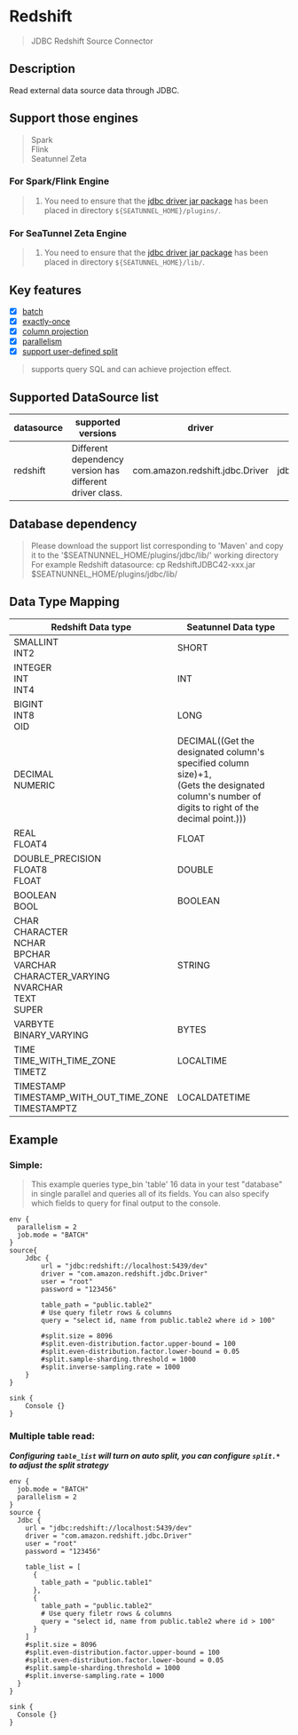 # Redshift

> JDBC Redshift Source Connector

## Description

Read external data source data through JDBC.

## Support those engines

> Spark<br/>
> Flink<br/>
> Seatunnel Zeta<br/>

### For Spark/Flink Engine

> 1. You need to ensure that the [jdbc driver jar package](https://mvnrepository.com/artifact/com.amazon.redshift/redshift-jdbc42) has been placed in directory `${SEATUNNEL_HOME}/plugins/`.

### For SeaTunnel Zeta Engine

> 1. You need to ensure that the [jdbc driver jar package](https://mvnrepository.com/artifact/com.amazon.redshift/redshift-jdbc42) has been placed in directory `${SEATUNNEL_HOME}/lib/`.

## Key features

- [x] [batch](../../concept/connector-v2-features.md)
- [x] [exactly-once](../../concept/connector-v2-features.md)
- [x] [column projection](../../concept/connector-v2-features.md)
- [x] [parallelism](../../concept/connector-v2-features.md)
- [x] [support user-defined split](../../concept/connector-v2-features.md)

> supports query SQL and can achieve projection effect.

## Supported DataSource list

| datasource |                    supported versions                    |             driver              |                   url                   |                                       maven                                        |
|------------|----------------------------------------------------------|---------------------------------|-----------------------------------------|------------------------------------------------------------------------------------|
| redshift   | Different dependency version has different driver class. | com.amazon.redshift.jdbc.Driver | jdbc:redshift://localhost:5439/database | [Download](https://mvnrepository.com/artifact/com.amazon.redshift/redshift-jdbc42) |

## Database dependency

> Please download the support list corresponding to 'Maven' and copy it to the '$SEATNUNNEL_HOME/plugins/jdbc/lib/' working directory<br/>
> For example Redshift datasource: cp RedshiftJDBC42-xxx.jar $SEATNUNNEL_HOME/plugins/jdbc/lib/

## Data Type Mapping

|                                                Redshift Data type                                                 |                                                                 Seatunnel Data type                                                                 |
|-------------------------------------------------------------------------------------------------------------------|-----------------------------------------------------------------------------------------------------------------------------------------------------|
| SMALLINT<br />INT2                                                                                                | SHORT                                                                                                                                               |
| INTEGER<br />INT<br />INT4                                                                                        | INT                                                                                                                                                 |
| BIGINT<br />INT8<br />OID                                                                                         | LONG                                                                                                                                                |
| DECIMAL<br />NUMERIC                                                                                              | DECIMAL((Get the designated column's specified column size)+1,<br/>(Gets the designated column's number of digits to right of the decimal point.))) |
| REAL<br />FLOAT4                                                                                                  | FLOAT                                                                                                                                               |
| DOUBLE_PRECISION<br />FLOAT8<br />FLOAT                                                                           | DOUBLE                                                                                                                                              |
| BOOLEAN<br />BOOL                                                                                                 | BOOLEAN                                                                                                                                             |
| CHAR<br />CHARACTER<br />NCHAR<br />BPCHAR<br />VARCHAR<br />CHARACTER_VARYING<br />NVARCHAR<br />TEXT<br />SUPER | STRING                                                                                                                                              |
| VARBYTE<br />BINARY_VARYING                                                                                       | BYTES                                                                                                                                               |
| TIME<br />TIME_WITH_TIME_ZONE<br />TIMETZ                                                                         | LOCALTIME                                                                                                                                           |
| TIMESTAMP<br />TIMESTAMP_WITH_OUT_TIME_ZONE<br />TIMESTAMPTZ                                                      | LOCALDATETIME                                                                                                                                       |

## Example

### Simple:

> This example queries type_bin 'table' 16 data in your test "database" in single parallel and queries all of its fields. You can also specify which fields to query for final output to the console.

```
env {
  parallelism = 2
  job.mode = "BATCH"
}
source{
    Jdbc {
        url = "jdbc:redshift://localhost:5439/dev"
        driver = "com.amazon.redshift.jdbc.Driver"
        user = "root"
        password = "123456"
        
        table_path = "public.table2"
        # Use query filetr rows & columns
        query = "select id, name from public.table2 where id > 100"
        
        #split.size = 8096
        #split.even-distribution.factor.upper-bound = 100
        #split.even-distribution.factor.lower-bound = 0.05
        #split.sample-sharding.threshold = 1000
        #split.inverse-sampling.rate = 1000
    }
}

sink {
    Console {}
}
```

### Multiple table read:

***Configuring `table_list` will turn on auto split, you can configure `split.*` to adjust the split strategy***

```hocon
env {
  job.mode = "BATCH"
  parallelism = 2
}
source {
  Jdbc {
    url = "jdbc:redshift://localhost:5439/dev"
    driver = "com.amazon.redshift.jdbc.Driver"
    user = "root"
    password = "123456"

    table_list = [
      {
        table_path = "public.table1"
      },
      {
        table_path = "public.table2"
        # Use query filetr rows & columns
        query = "select id, name from public.table2 where id > 100"
      }
    ]
    #split.size = 8096
    #split.even-distribution.factor.upper-bound = 100
    #split.even-distribution.factor.lower-bound = 0.05
    #split.sample-sharding.threshold = 1000
    #split.inverse-sampling.rate = 1000
  }
}

sink {
  Console {}
}
```

